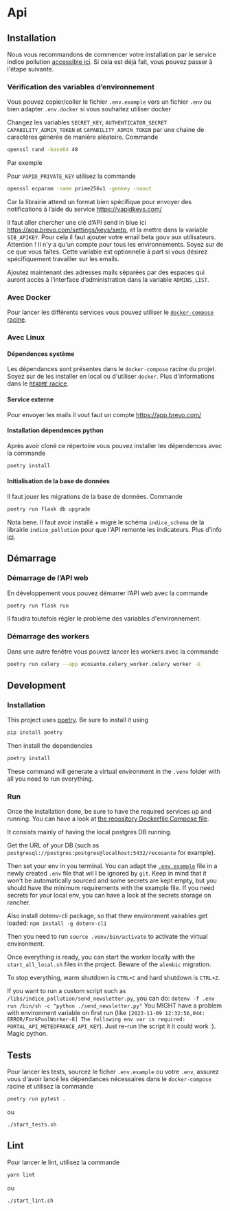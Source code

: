 # Api

## Installation

Nous vous recommandons de commencer votre installation par le service indice pollution [accessible ici](../libs/indice_pollution). Si cela est déjà fait, vous pouvez passer à l'étape suivante.

### Vérification des variables d’environnement

Vous pouvez copier/coller le fichier `.env.example` vers un fichier `.env` ou bien adapter `.env.docker` si vous souhaitez utiliser docker

Changez les variables `SECRET_KEY`, `AUTHENTICATOR_SECRET` `CAPABILITY_ADMIN_TOKEN` et `CAPABILITY_ADMIN_TOKEN` par une chaine de caractères générée de manière aléatoire. Commande

```bash
openssl rand -base64 48
```

Par exemple

Pour `VAPID_PRIVATE_KEY` utilisez la commande

```bash
openssl ecparam -name prime256v1 -genkey -noout
```

Car la librairie attend un format bien spécifique pour envoyer des notifications à l’aide du service https://vapidkeys.com/

Il faut aller chercher une clé d’API send in blue ici https://app.brevo.com/settings/keys/smtp, et la mettre dans la variable `SIB_APIKEY`. Pour cela il faut ajouter votre email beta gouv aux utilisateurs. Attention ! Il n'y a qu'un compte pour tous les environnements. Soyez sur de ce que vous faîtes. Cette variable est optionnelle à part si vous désirez spécifiquement travailler sur les emails.

Ajoutez maintenant des adresses mails séparées par des espaces qui auront accès à l’interface d’administration dans la variable `ADMINS_LIST`.

### Avec Docker

Pour lancer les différents services vous pouvez utiliser le [`docker-compose` racine](../docker-compose.yml).

### Avec Linux

#### Dépendences système

Les dépendances sont présentes dans le `docker-compose` racine du projet. Soyez sur de les installer en local ou d'utiliser `docker`. Plus d'informations dans le [`README` racice](../README.md).

#### Service externe

Pour envoyer les mails il vout faut un compte https://app.brevo.com/

#### Installation dépendences python

Après avoir cloné ce répertoire vous pouvez installer les dépendences avec la commande

```bash
poetry install
```

#### Initialisation de la base de données

Il faut jouer les migrations de la base de données. Commande

```bash
poetry run flask db upgrade
```

Nota bene. Il faut avoir installé + migré le schéma `indice_schema` de la librairie `indice_pollution` pour que l'API remonte les indicateurs. Plus d'info [ici](../libs/indice_pollution/README.md).

## Démarrage

### Démarrage de l’API web

En développement vous pouvez démarrer l’API web avec la commande

```bash
poetry run flask run
```

Il faudra toutefois régler le problème des variables d'environnement.

### Démarrage des workers

Dans une autre fenêtre vous pouvez lancer les workers avec la commande

```bash
poetry run celery --app ecosante.celery_worker.celery worker -E
```

## Development

### Installation

This project uses [poetry](https://python-poetry.org/). Be sure to install it using

```bash
pip install poetry
```

Then install the dependencies

```bash
poetry install
```

These command will generate a virtual environment in the `.venv` folder with all you need to run everything.

### Run

Once the installation done, be sure to have the required services up and running. You can have a look at [the repository Dockerfile Compose file](../../docker-compose.yml).

It consists mainly of having the local postgres DB running.

Get the URL of your DB (such as `postgresql://postgres:postgres@localhost:5432/recosante` for example).

Then set your env in you terminal.
You can adapt the [`.env.example`](./.env.example) file in a newly created `.env` file that wil l be ignored by `git`. Keep in mind that it won't be automatically sourced and some secrets are kept empty, but you should have the minimum requirements with the example file. If you need secrets for your local env, you can have a look at the secrets storage on rancher.

Also install dotenv-cli package, so that thew environment vairables get loaded: `npm install -g dotenv-cli`

Then you need to run `source .venv/bin/activate` to activate the virtual environment.

Once everything is ready, you can start the worker locally with the `start_all_local.sh` files in the project. Beware of the `alembic` migration.

To stop everything, warm shutdown is `CTRL+C` and hard shutdown is `CTRL+Z`.

If you want to run a custom script such as `/libs/indice_pollution/send_newsletter.py`, you can do: `dotenv -f .env run /bin/sh -c "python ./send_newsletter.py"`
You MIGHT have a problem with environment variable on first run (like `[2023-11-09 12:32:56,044: ERROR/ForkPoolWorker-8] The following env var is required: PORTAL_API_METEOFRANCE_API_KEY`). Just re-run the script it it could work :). Magic python.

## Tests

Pour lancer les tests, sourcez le ficher `.env.example` ou votre `.env`, assurez vous d'avoir lancé les dépendances nécessaires dans le `docker-compose` racine et utilisez la commande

```bash
poetry run pytest .
```

ou

```
./start_tests.sh
```

## Lint

Pour lancer le lint, utilisez la commande

```bash
yarn lint
```

ou

```
./start_lint.sh
```
